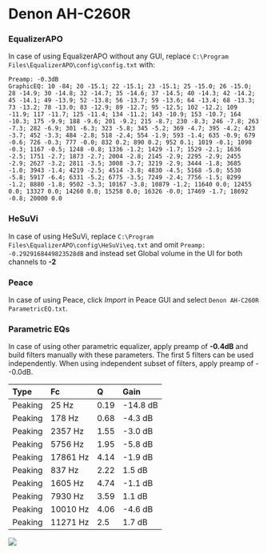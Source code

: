 # Denon AH-C260R

### EqualizerAPO
In case of using EqualizerAPO without any GUI, replace `C:\Program Files\EqualizerAPO\config\config.txt`
with:
```
Preamp: -0.3dB
GraphicEQ: 10 -84; 20 -15.1; 22 -15.1; 23 -15.1; 25 -15.0; 26 -15.0; 28 -14.9; 30 -14.8; 32 -14.7; 35 -14.6; 37 -14.5; 40 -14.3; 42 -14.2; 45 -14.1; 49 -13.9; 52 -13.8; 56 -13.7; 59 -13.6; 64 -13.4; 68 -13.3; 73 -13.2; 78 -13.0; 83 -12.9; 89 -12.7; 95 -12.5; 102 -12.2; 109 -11.9; 117 -11.7; 125 -11.4; 134 -11.2; 143 -10.9; 153 -10.7; 164 -10.3; 175 -9.9; 188 -9.6; 201 -9.2; 215 -8.7; 230 -8.3; 246 -7.8; 263 -7.3; 282 -6.9; 301 -6.3; 323 -5.8; 345 -5.2; 369 -4.7; 395 -4.2; 423 -3.7; 452 -3.3; 484 -2.8; 518 -2.4; 554 -1.9; 593 -1.4; 635 -0.9; 679 -0.6; 726 -0.3; 777 -0.0; 832 0.2; 890 0.2; 952 0.1; 1019 -0.1; 1090 -0.3; 1167 -0.5; 1248 -0.8; 1336 -1.2; 1429 -1.7; 1529 -2.1; 1636 -2.5; 1751 -2.7; 1873 -2.7; 2004 -2.8; 2145 -2.9; 2295 -2.9; 2455 -2.9; 2627 -3.2; 2811 -3.5; 3008 -3.7; 3219 -2.9; 3444 -1.8; 3685 -1.0; 3943 -1.4; 4219 -2.5; 4514 -3.8; 4830 -4.5; 5168 -5.0; 5530 -5.8; 5917 -6.4; 6331 -5.2; 6775 -3.5; 7249 -2.4; 7756 -1.5; 8299 -1.2; 8880 -1.8; 9502 -3.3; 10167 -3.8; 10879 -1.2; 11640 0.0; 12455 0.0; 13327 0.0; 14260 0.0; 15258 0.0; 16326 -0.0; 17469 -1.7; 18692 -0.8; 20000 0.0
```

### HeSuVi
In case of using HeSuVi, replace `C:\Program Files\EqualizerAPO\config\HeSuVi\eq.txt` and omit `Preamp:
-0.2929168449823528dB` and instead set Global volume in the UI for both channels to **-2**

### Peace
In case of using Peace, click *Import* in Peace GUI and select `Denon AH-C260R ParametricEQ.txt`.

### Parametric EQs
In case of using other parametric equalizer, apply preamp of **-0.4dB** and build filters manually
with these parameters. The first 5 filters can be used independently.
When using independent subset of filters, apply preamp of --0.0dB.

| Type    | Fc       |    Q | Gain     |
|:--------|:---------|:-----|:---------|
| Peaking | 25 Hz    | 0.19 | -14.8 dB |
| Peaking | 178 Hz   | 0.68 | -4.3 dB  |
| Peaking | 2357 Hz  | 1.55 | -3.0 dB  |
| Peaking | 5756 Hz  | 1.95 | -5.8 dB  |
| Peaking | 17861 Hz | 4.14 | -1.9 dB  |
| Peaking | 837 Hz   | 2.22 | 1.5 dB   |
| Peaking | 1605 Hz  | 4.74 | -1.1 dB  |
| Peaking | 7930 Hz  | 3.59 | 1.1 dB   |
| Peaking | 10010 Hz | 4.06 | -4.6 dB  |
| Peaking | 11271 Hz | 2.5  | 1.7 dB   |

![](https://raw.githubusercontent.com/jaakkopasanen/AutoEq/master/results/headphonecom/sbaf-serious/Denon%20AH-C260R/Denon%20AH-C260R.png)